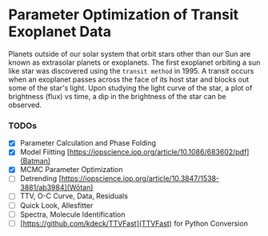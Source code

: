 # Parameter Optimization of Transit Exoplanet Data

Planets outside of our solar system that orbit stars other than our Sun are known as extrasolar planets or exoplanets. The first exoplanet orbiting a sun like star was discovered using the `transit method` in 1995. A transit occurs when an exoplanet passes across the face of its host star and blocks out some of the star's light. Upon studying the light curve of the star, a plot of brightness (flux) vs time, a dip in the brightness of the star can be observed. 

### TODOs

- [x] Parameter Calculation and Phase Folding
- [x] Model Fiitting [https://iopscience.iop.org/article/10.1086/683602/pdf](Batman)
- [x] MCMC Parameter Optimization
- [ ] Detrending [https://iopscience.iop.org/article/10.3847/1538-3881/ab3984](Wōtan)
- [ ] TTV, O-C Curve, Data, Residuals
- [ ] Quick Look, Allesfitter
- [ ] Spectra, Molecule Identification
- [ ] [https://github.com/kdeck/TTVFast](TTVFast) for Python Conversion
